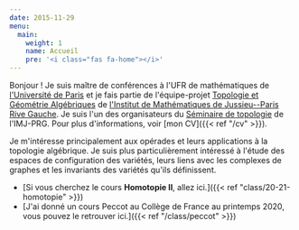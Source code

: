 ```yaml
---
date: 2015-11-29
menu:
  main:
    weight: 1
    name: Accueil
    pre: '<i class="fas fa-home"></i>'
---
```


Bonjour !
Je suis maître de conférences à l'UFR de mathématiques de [l'Université de Paris](https://u-paris.fr) et je fais partie de l'équipe-projet [Topologie et Géométrie Algébriques](https://www.imj-prg.fr/tga/) de [l'Institut de Mathématiques de Jussieu--Paris Rive Gauche](https://www.imj-prg.fr).
Je suis l'un des organisateurs du [Séminaire de topologie](https://www.imj-prg.fr/gestion/evenement/affEvenement/43) de l'IMJ-PRG.
Pour plus d'informations, voir [mon CV]({{< ref "/cv" >}}).

Je m'intéresse principalement aux opérades et leurs applications à la topologie algébrique.
Je suis plus particulièrement intéressé à l'étude des espaces de configuration des variétés, leurs liens avec les complexes de graphes et les invariants des variétés qu'ils définissent.

- [Si vous cherchez le cours **Homotopie II**, allez ici.]({{< ref "class/20-21-homotopie" >}})
- [J'ai donné un cours Peccot au Collège de France au printemps 2020, vous pouvez le retrouver ici.]({{< ref "/class/peccot" >}})
